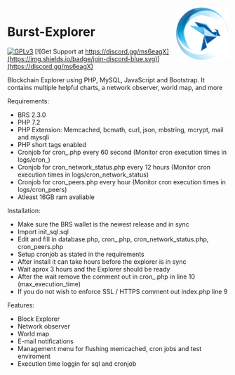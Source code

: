 <img align="right" width="120" height="120" title="Burstpay Logo" src="https://github.com/ihashing/burst-explorer/blob/develop/image/BURSTPAY_ICON.png" />

# Burst-Explorer
[![GPLv3](https://img.shields.io/badge/license-GPLv3-blue.svg)](LICENSE.txt)
[![Get Support at https://discord.gg/ms6eagX](https://img.shields.io/badge/join-discord-blue.svg)](https://discord.gg/ms6eagX)

Blockchain Explorer using PHP, MySQL, JavaScript and Bootstrap. It contains multiple helpful charts, a network observer, world map, and more

Requirements:
* BRS 2.3.0
* PHP 7.2
* PHP Extension: Memcached, bcmath, curl, json, mbstring, mcrypt, mail and mysqli
* PHP short tags enabled
* Cronjob for cron_.php every 60 second (Monitor cron execution times in logs/cron_)
* Cronjob for cron_network_status.php every 12 hours (Monitor cron execution times in logs/cron_network_status)
* Cronjob for cron_peers.php every hour (Monitor cron execution times in logs/cron_peers)
* Atleast 16GB ram avaliable

Installation:
* Make sure the BRS wallet is the newest release and in sync
* Import init_sql.sql
* Edit and fill in database.php, cron_.php, cron_network_status.php, cron_peers.php
* Setup cronjob as stated in the requirements
* After install it can take hours before the explorer is in sync
* Wait aprox 3 hours and the Explorer should be ready
* After the wait remove the comment out in cron_.php in line 10 (max_execution_time)
* If you do not wish to enforce SSL / HTTPS comment out index.php line 9

Features:
* Block Explorer
* Network observer
* World map
* E-mail notifications
* Management menu for flushing memcached, cron jobs and test enviroment
* Execution time loggin for sql and cronjob 
